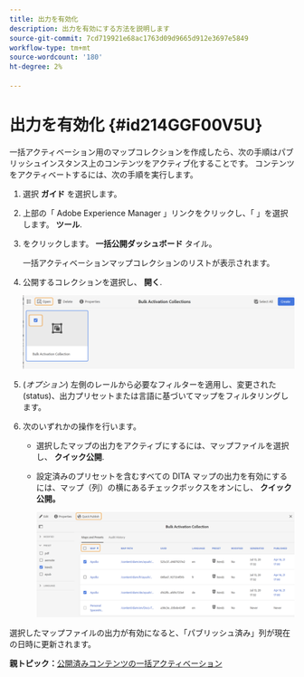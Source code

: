 ```yaml
---
title: 出力を有効化
description: 出力を有効にする方法を説明します
source-git-commit: 7cd719921e68ac1763d09d9665d912e3697e5849
workflow-type: tm+mt
source-wordcount: '180'
ht-degree: 2%

---
```



# 出力を有効化 {#id214GGF00V5U}

一括アクティベーション用のマップコレクションを作成したら、次の手順はパブリッシュインスタンス上のコンテンツをアクティブ化することです。 コンテンツをアクティベートするには、次の手順を実行します。

1. 選択 **ガイド** を選択します。

1. 上部の「 Adobe Experience Manager 」リンクをクリックし、「 」を選択します。 **ツール**.

1. をクリックします。 **一括公開ダッシュボード** タイル。

   一括アクティベーションマップコレクションのリストが表示されます。

1. 公開するコレクションを選択し、 **開く**.

   ![](images/bulk-activation-collection-open.png)

1. \(*オプション*\) 左側のレールから必要なフィルターを適用し、変更された\(status\)、出力プリセットまたは言語に基づいてマップをフィルタリングします。
1. 次のいずれかの操作を行います。

   - 選択したマップの出力をアクティブにするには、マップファイルを選択し、 **クイック公開**.
   - 設定済みのプリセットを含むすべての DITA マップの出力を有効にするには、マップ（列）の横にあるチェックボックスをオンにし、 **クイック公開。**

      ![](images/bulk-activation-collection-quick-publish.png)


選択したマップファイルの出力が有効になると、「パブリッシュ済み」列が現在の日時に更新されます。

**親トピック：**[&#x200B;公開済みコンテンツの一括アクティベーション](conf-bulk-activation.md)

